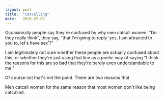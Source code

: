 ```yaml
---
layout: post
title:  "Catcalling"
date:   2016-07-02
---
```


Occasionally people say they're confused by why men catcall women. "Do they really think", they say, "that I'm going to reply 'yes, I am attracted to you to, let's have sex'?"

I am legitimately not sure whether these people are actually confused about this, or whether they're just using that line as a poetic way of saying "I think the reasons for this are so bad that they're barely even understandable to me."

Of course not that's not the point. There are two reasons that

Men catcall women for the same reason that most women don't like being catcalled.
